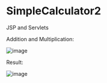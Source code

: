 # SimpleCalculator2
JSP and Servlets

Addition and Multiplication:

![image](https://user-images.githubusercontent.com/18373774/117328982-cbd52d00-ae59-11eb-9173-ce0b2df36ba7.png)

Result:

![image](https://user-images.githubusercontent.com/18373774/117329032-d8598580-ae59-11eb-9428-2c417fd45b8f.png)


